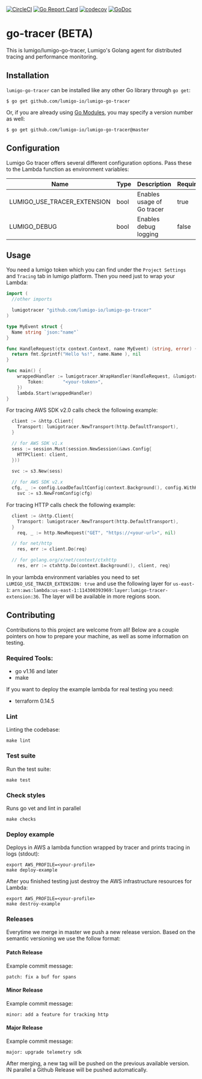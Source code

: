 [![CircleCI](https://circleci.com/gh/lumigo-io/lumigo-go-tracer/tree/master.svg?style=svg&circle-token=57743ad287dcba62c92f315898af5d20ac3f1569)](https://circleci.com/gh/lumigo-io/lumigo-go-tracer/tree/master)
[![Go Report Card](https://goreportcard.com/badge/github.com/lumigo-io/lumigo-go-tracer)](https://goreportcard.com/report/github.com/lumigo-io/lumigo-go-tracer)
[![codecov](https://codecov.io/gh/lumigo-io/lumigo-go-tracer/branch/master/graph/badge.svg?token=BOtQ9Myp1t)](https://codecov.io/gh/lumigo-io/lumigo-go-tracer)
[![GoDoc](https://godoc.org/github.com/lumigo-io/lumigo-go-tracer?status.svg)](https://godoc.org/github.com/lumigo-io/lumigo-go-tracer)

# go-tracer (BETA)

This is lumigo/lumigo-go-tracer, Lumigo's Golang agent for distributed tracing and performance monitoring.

## Installation

`lumigo-go-tracer` can be installed like any other Go library through `go get`:

```console
$ go get github.com/lumigo-io/lumigo-go-tracer
```

Or, if you are already using
[Go Modules](https://github.com/golang/go/wiki/Modules), you may specify a
version number as well:

```console
$ go get github.com/lumigo-io/lumigo-go-tracer@master
```

## Configuration
Lumigo Go tracer offers several different configuration options. Pass these to the Lambda function as environment variables:


| Name                         | Type      | Description                 | Required          |
|------------------------------|-----------|-----------------------------|-------------------|
| LUMIGO_USE_TRACER_EXTENSION  | bool      | Enables usage of Go tracer  | true              |
| LUMIGO_DEBUG                 | bool      | Enables debug logging       | false             |

## Usage

You need a lumigo token which you can find under the `Project Settings` and `Tracing` tab in lumigo platform. Then you need just to wrap your Lambda:

```go
import (
  //other imports

  lumigotracer "github.com/lumigo-io/lumigo-go-tracer"
)

type MyEvent struct {
  Name string `json:"name"`
}

func HandleRequest(ctx context.Context, name MyEvent) (string, error) {
  return fmt.Sprintf("Hello %s!", name.Name ), nil
}

func main() {
	wrappedHandler := lumigotracer.WrapHandler(HandleRequest, &lumigotracer.Config{
		Token:       "<your-token>",
	})
	lambda.Start(wrappedHandler)
}
```

For tracing AWS SDK v2.0 calls check the following example:

```go
  client := &http.Client{
    Transport: lumigotracer.NewTransport(http.DefaultTransport),
  }

  // for AWS SDK v1.x
  sess := session.Must(session.NewSession(&aws.Config{
    HTTPClient: client,
  }))

  svc := s3.New(sess)
  
  // for AWS SDK v2.x
  cfg, _ := config.LoadDefaultConfig(context.Background(), config.WithHTTPClient(client))
	svc := s3.NewFromConfig(cfg)

```

For tracing HTTP calls check the following example:

```go
  client := &http.Client{
    Transport: lumigotracer.NewTransport(http.DefaultTransport),
  }
	req, _ := http.NewRequest("GET", "https://<your-url>", nil)

  // for net/http
	res, err := client.Do(req)

  // for golang.org/x/net/context/ctxhttp
	res, err := ctxhttp.Do(context.Background(), client, req)
```

In your lambda environment variables you need to set `LUMIGO_USE_TRACER_EXTENSION: true` and use the following layer for `us-east-1`: `arn:aws:lambda:us-east-1:114300393969:layer:lumigo-tracer-extension:36`. The layer will be available in more regions soon.

## Contributing
Contributions to this project are welcome from all! Below are a couple pointers on how to prepare your machine, as well as some information on testing.

### Required Tools:
- go v1.16 and later
- make

If you want to deploy the example lambda for real testing you need: 
- terraform 0.14.5

### Lint

Linting the codebase:
```
make lint
```

### Test suite

Run the test suite:
```
make test
```

### Check styles

Runs go vet and lint in parallel

```
make checks
```

### Deploy example

Deploys in AWS a lambda function wrapped by tracer and prints tracing in logs (stdout):

```
export AWS_PROFILE=<your-profile>
make deploy-example
```

After you finished testing just destroy the AWS infrastructure resources for Lambda:

```
export AWS_PROFILE=<your-profile>
make destroy-example
```

### Releases

Everytime we merge in master we push a new release version. Based on the semantic versioning
we use the follow format:

#### Patch Release

Example commit message:

`patch: fix a buf for spans`

#### Minor Release

Example commit message:

`minor: add a feature for tracking http`

#### Major Release

Example commit message:

`major: upgrade telemetry sdk`

After merging, a new tag will be pushed on the previous available version. IN parallel a Github Release will be pushed automatically.
